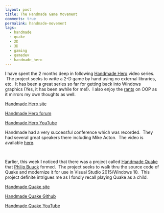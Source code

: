 ```yaml
---
layout: post
title: The Handmade Game Movement
comments: true
permalink: handmade-movement
tags:
  - handmade
  - quake
  - 2D
  - 3D
  - gaming
  - gamedev
  - handmade_hero
---
```


I have spent the 2 months deep in following [Handmade Hero](https://www.youtube.com/user/handmadeheroarchive/playlists) video series. &nbsp;The project seeks to write a 2-D game by hand using no external libraries, etc. &nbsp;It has been a great series so far for getting back into Windows graphics (Yes, it has been awhile for me!). &nbsp;I also enjoy the [rants](https://www.youtube.com/watch?v=jlcmxvQfzKQ) on OOP as it mirrors my own thoughts as well.

[Handmade Hero site](https://www.youtube.com/user/handmadeheroarchive)

[Handmade Hero forum](https://hero.handmadedev.org/code-discussion)

[Handmade Hero YouTube](https://www.youtube.com/user/handmadeheroarchive)

Handmade had a very successful conference which was recorded. &nbsp;They had several great speakers there including Mike Acton. &nbsp;The video is available [here](https://youtu.be/H_cpWfRblws).

&nbsp;

Earlier, this week I noticed that there was a project called [Handmade Quake](http://philipbuuck.com/announcing-handmade-quake) that [Philip Buuck](https://github.com/philipbuuck) formed. &nbsp;The project seeks to walk thru the source code of Quake and modernize it for use in Visual Studio 2015/Windows 10. &nbsp;This project definite intrigues me as I fondly recall playing Quake as a child.

[Handmade Quake site](http://philipbuuck.com/announcing-handmade-quake)

[Handmade Quake Github](https://github.com/philipbuuck/HandmadeQuake)

[Handmade Quake YouTube](https://www.youtube.com/user/philipbuuck)